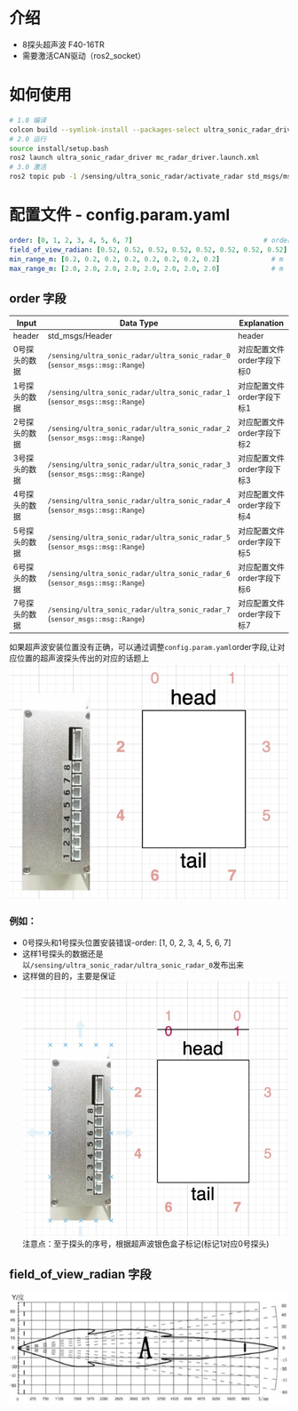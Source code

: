 # 介绍
- 8探头超声波 F40-16TR
- 需要激活CAN驱动（ros2_socket）
# 如何使用

```bash
# 1.0 编译
colcon build --symlink-install --packages-select ultra_sonic_radar_driver
# 2.0 运行
source install/setup.bash 
ros2 launch ultra_sonic_radar_driver mc_radar_driver.launch.xml 
# 3.0 激活
ros2 topic pub -1 /sensing/ultra_sonic_radar/activate_radar std_msgs/msg/Bool "{data: True}"
```
# 配置文件 - config.param.yaml
```yaml
order: [0, 1, 2, 3, 4, 5, 6, 7]                                 # order of detector 
field_of_view_radian: [0.52, 0.52, 0.52, 0.52, 0.52, 0.52, 0.52, 0.52] # radians
min_range_m: [0.2, 0.2, 0.2, 0.2, 0.2, 0.2, 0.2, 0.2]             # m
max_range_m: [2.0, 2.0, 2.0, 2.0, 2.0, 2.0, 2.0, 2.0]             # m
```
## order 字段
| Input                  | Data Type        | Explanation                            |
| ----------------------- | ---------------- | -----------                            |
| header | std_msgs/Header | header                   |
| 0号探头的数据 |`/sensing/ultra_sonic_radar/ultra_sonic_radar_0`<br>(`sensor_msgs::msg::Range`)|对应配置文件order字段下标0|
| 1号探头的数据 |`/sensing/ultra_sonic_radar/ultra_sonic_radar_1`<br>(`sensor_msgs::msg::Range`)|对应配置文件order字段下标1|
| 2号探头的数据 |`/sensing/ultra_sonic_radar/ultra_sonic_radar_2`<br>(`sensor_msgs::msg::Range`)|对应配置文件order字段下标2|
| 3号探头的数据 |`/sensing/ultra_sonic_radar/ultra_sonic_radar_3`<br>(`sensor_msgs::msg::Range`)|对应配置文件order字段下标3|
| 4号探头的数据 |`/sensing/ultra_sonic_radar/ultra_sonic_radar_4`<br>(`sensor_msgs::msg::Range`)|对应配置文件order字段下标4|
| 5号探头的数据 |`/sensing/ultra_sonic_radar/ultra_sonic_radar_5`<br>(`sensor_msgs::msg::Range`)|对应配置文件order字段下标5|
| 6号探头的数据 |`/sensing/ultra_sonic_radar/ultra_sonic_radar_6`<br>(`sensor_msgs::msg::Range`)|对应配置文件order字段下标6|
| 7号探头的数据 |`/sensing/ultra_sonic_radar/ultra_sonic_radar_7`<br>(`sensor_msgs::msg::Range`)|对应配置文件order字段下标7|

如果超声波安装位置没有正确，可以通过调整`config.param.yaml`order字段,让对应位置的超声波探头传出的对应的话题上
![](./docs/ultrasonic_installation_position.jpg)
### 例如：
 - 0号探头和1号探头位置安装错误-order: [1, 0, 2, 3, 4, 5, 6, 7] 
 - 这样1号探头的数据还是以`/sensing/ultra_sonic_radar/ultra_sonic_radar_0`发布出来
 - 这样做的目的，主要是保证
![](./docs/ultrasonic_installation_position_error.jpg)
注意点：至于探头的序号，根据超声波银色盒子标记(标记1对应0号探头)
## field_of_view_radian 字段
![](./docs/ultrasonic_FOV.jpg)

